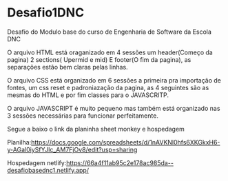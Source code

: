 # Desafio1DNC
Desafio do Modulo base do curso de Engenharia de Software da Escola DNC

O arquivo HTML está oraganizado em 4 sessões um header(Começo da pagina) 2 sections( Upermid e mid) E footer(O fim da pagina), as separações estão bem claras pelas linhas.

O arquivo CSS está organizado em 6 sessões a primeira pra importação de fontes, um css reset e padroniazação da pagina, as 4 seguintes são as mesmas do HTML e por fim classes para o JAVASCRITP.

O arquivo JAVASCRIPT é muito pequeno mas também está organizado nas 3 sessões necessárias para funcionar perfeitamente.

Segue a baixo o link da planinha sheet monkey e hospedagem

Planilha:https://docs.google.com/spreadsheets/d/1nAVKNl0hfs6XKGkxH6-y-AGal0iySfYJlc_AM7FjOv8/edit?usp=sharing

Hospedagem netlify:https://66a4f11ab95c2e178ac985da--desafiobasednc1.netlify.app/
